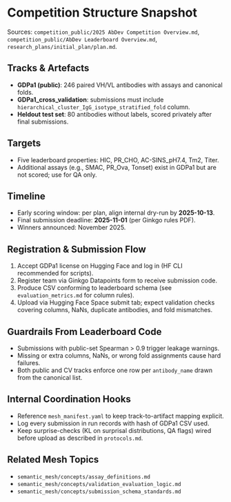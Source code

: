 # Competition Structure Snapshot

Sources: `competition_public/2025 AbDev Competition Overview.md`, `competition_public/AbDev Leaderboard Overview.md`, `research_plans/initial_plan/plan.md`.

## Tracks & Artefacts
- **GDPa1 (public)**: 246 paired VH/VL antibodies with assays and canonical folds.
- **GDPa1_cross_validation**: submissions must include `hierarchical_cluster_IgG_isotype_stratified_fold` column.
- **Heldout test set**: 80 antibodies without labels, scored privately after final submissions.

## Targets
- Five leaderboard properties: HIC, PR_CHO, AC-SINS_pH7.4, Tm2, Titer.
- Additional assays (e.g., SMAC, PR_Ova, Tonset) exist in GDPa1 but are not scored; use for QA only.

## Timeline
- Early scoring window: per plan, align internal dry-run by **2025-10-13**.
- Final submission deadline: **2025-11-01** (per Ginkgo rules PDF).
- Winners announced: November 2025.

## Registration & Submission Flow
1. Accept GDPa1 license on Hugging Face and log in (HF CLI recommended for scripts).
2. Register team via Ginkgo Datapoints form to receive submission code.
3. Produce CSV conforming to leaderboard schema (see `evaluation_metrics.md` for column rules).
4. Upload via Hugging Face Space submit tab; expect validation checks covering columns, NaNs, duplicate antibodies, and fold mismatches.

## Guardrails From Leaderboard Code
- Submissions with public-set Spearman > 0.9 trigger leakage warnings.
- Missing or extra columns, NaNs, or wrong fold assignments cause hard failures.
- Both public and CV tracks enforce one row per `antibody_name` drawn from the canonical list.

## Internal Coordination Hooks
- Reference `mesh_manifest.yaml` to keep track-to-artifact mapping explicit.
- Log every submission in run records with hash of GDPa1 CSV used.
- Keep surprise-checks (KL on surprisal distributions, QA flags) wired before upload as described in `protocols.md`.

## Related Mesh Topics
- `semantic_mesh/concepts/assay_definitions.md`
- `semantic_mesh/concepts/validation_evaluation_logic.md`
- `semantic_mesh/concepts/submission_schema_standards.md`